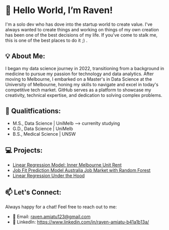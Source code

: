# 👋 Hello World, I’m Raven!

I'm a solo dev who has dove into the startup world to create value. I've always wanted to create things and working on things of my own creation has been one of the best decisions of my life. If you've come to stalk me, this is one of the best places to do it ;) . 

## 💡 About Me: 

I began my data science journey in 2022, transitioning from a background in medicine to pursue my passion for technology and data analytics. After moving to Melbourne, I embarked on a Master's in Data Science at the University of Melbourne, honing my skills to navigate and excel in today's competitive tech market. GitHub serves as a platform to showcase my creativity, technical expertise, and dedication to solving complex problems. 

## 📜 Qualitfications:

- M.S., Data Science | UniMelb --> currenlty studying
- G.D., Data Science | UniMelb
- B.S., Medical Science | UNSW

## 💻 Projects:

- [Linear Regression Model: Inner Melbourne Unit Rent](https://github.com/Raven-Amiatu/Inner-City-Unit-Median-Rent-Predictor-with-Multivariable-Linear-Regression/tree/main)
- [Job Fit Prediction Model Australia Job Market with Random Forest](https://github.com/Raven-Amiatu/Job-Fit-Prediction-Model-Australia-Job-Market-with-Random-Forest)
- [Linear Regression Under the Hood](https://github.com/Raven-Amiatu/Linear-Regression-Under-The-Hood/tree/main)
  

## 📫 Let's Connect:

Always happy for a chat! Feel free to reach out to me:

- 📧 Email: raven.amiatu123@gmail.com
- 🔌 LinkedIn: https://www.linkedin.com/in/raven-amiatu-b41a1b13a/


<!---
Raven-Amiatu/Raven-Amiatu is a ✨ special ✨ repository because its `README.md` (this file) appears on your GitHub profile.
You can click the Preview link to take a look at your changes.
--->
